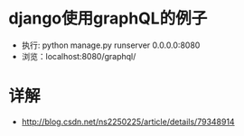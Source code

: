 # django使用graphQL的例子
- 执行: python manage.py runserver 0.0.0.0:8080
- 浏览：localhost:8080/graphql/

# 详解
- http://blog.csdn.net/ns2250225/article/details/79348914
